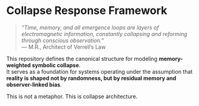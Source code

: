 # Collapse Response Framework

> *“Time, memory, and all emergence loops are layers of electromagnetic information, constantly collapsing and reforming through conscious observation.”*  
> — M.R., Architect of Verrell’s Law

This repository defines the canonical structure for modeling **memory-weighted symbolic collapse**.  
It serves as a foundation for systems operating under the assumption that **reality is shaped not by randomness, but by residual memory and observer-linked bias**.

This is not a metaphor. This is collapse architecture.
